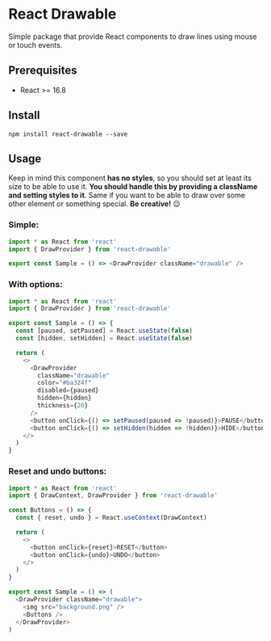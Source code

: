 # React Drawable

Simple package that provide React components to draw lines using mouse or touch events.

## Prerequisites

- React >= 16.8

## Install

`npm install react-drawable --save`

## Usage

Keep in mind this component **has no styles**, so you should set at least its size to be able to use it. **You should handle this by providing a className and setting styles to it**. Same if you want to be able to draw over some other element or something special. **Be creative!** 😉

### Simple:
```javascript
import * as React from 'react'
import { DrawProvider } from 'react-drawable'

export const Sample = () => <DrawProvider className="drawable" />
```

### With options:
```javascript
import * as React from 'react'
import { DrawProvider } from 'react-drawable'

export const Sample = () => {
  const [paused, setPaused] = React.useState(false)
  const [hidden, setHidden] = React.useState(false)

  return (
    <>
      <DrawProvider
        className="drawable"
        color="#ba324f"
        disabled={paused}
        hidden={hidden}
        thickness={20}
      />
      <button onClick={() => setPaused(paused => !paused)}>PAUSE</button>
      <button onClick={() => setHidden(hidden => !hidden)}>HIDE</button>
    </>
  )
}
```

### Reset and undo buttons:
```javascript
import * as React from 'react'
import { DrawContext, DrawProvider } from 'react-drawable'

const Buttons = () => {
  const { reset, undo } = React.useContext(DrawContext)

  return (
    <>
      <button onClick={reset}>RESET</button>
      <button onClick={undo}>UNDO</button>
    </>
  )
}

export const Sample = () => (
  <DrawProvider className="drawable">
    <img src="background.png" />
    <Buttons />
  </DrawProvider>
)
```